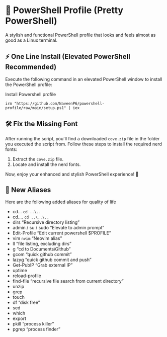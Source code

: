 # 🎨 PowerShell Profile (Pretty PowerShell)

A stylish and functional PowerShell profile that looks and feels almost as good as a Linux terminal.

## ⚡ One Line Install (Elevated PowerShell Recommended)

Execute the following command in an elevated PowerShell window to install the PowerShell profile:

Install Powershell profile

```
irm "https://github.com/NaveenP6/powershell-profile/raw/main/setup.ps1" | iex
```

## 🛠️ Fix the Missing Font

After running the script, you'll find a downloaded `cove.zip` file in the folder you executed the script from. Follow these steps to install the required nerd fonts:

1. Extract the `cove.zip` file.
2. Locate and install the nerd fonts.

Now, enjoy your enhanced and stylish PowerShell experience! 🚀

## 💾 New Aliases

Here are the following added aliases for quality of life

* cd… `cd ..\..`
* cd…. `cd ..\..\..`
* dirs “Recursive directory listing”
* admin / su / sudo “Elevate to admin prompt”
* Edit-Profile “Edit current powershell $PROFILE”
* vim `nvim` “Neovim alias”
* ll “file listing, excluding dirs”
* g “cd to Documents\Github”
* gcom “quick github commit”
* lazyg “quick github commit and push”
* Get-PubIP “Grab external IP”
* uptime
* reload-profile
* find-file “recursive file search from current directory”
* unzip
* grep
* touch
* df “disk free”
* sed
* which
* export
* pkill “process killer”
* pgrep “process finder”

